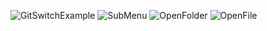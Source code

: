 
![GitSwitchExample](https://github.com/mdgrs-mei/blog-post-images/assets/81177095/1e80cbb8-95f2-4d17-951b-d5f93b1ec348)
![SubMenu](https://github.com/mdgrs-mei/blog-post-images/assets/81177095/df89b87f-44d4-4a13-8ede-84e2d3c8d07c)
![OpenFolder](https://github.com/mdgrs-mei/blog-post-images/assets/81177095/0d29dfb0-bd44-407a-a69a-f7ad3f438699)
![OpenFile](https://github.com/mdgrs-mei/blog-post-images/assets/81177095/4be67934-752b-494a-96ec-ac70c2e78dd8)
